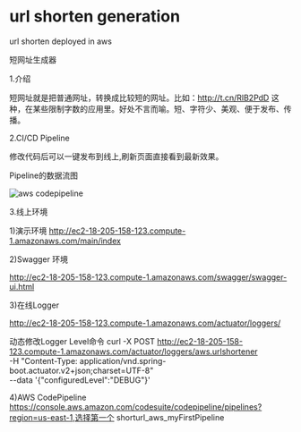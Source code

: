 # url shorten generation
url shorten deployed in aws

短网址生成器

1.介绍

短网址就是把普通网址，转换成比较短的网址。比如：http://t.cn/RlB2PdD 这种，在某些限制字数的应用里。好处不言而喻。短、字符少、美观、便于发布、传播。

2.CI/CD Pipeline

修改代码后可以一键发布到线上,刷新页面直接看到最新效果。

Pipeline的数据流图

 ![aws codepipeline](https://github.com/sunwayjiao/urlshorten/blob/master/Pipeline.png)

3.线上环境

1)演示环境
http://ec2-18-205-158-123.compute-1.amazonaws.com/main/index

2)Swagger 环境

http://ec2-18-205-158-123.compute-1.amazonaws.com/swagger/swagger-ui.html

3)在线Logger

http://ec2-18-205-158-123.compute-1.amazonaws.com/actuator/loggers/

动态修改Logger Level命令
curl -X POST http://ec2-18-205-158-123.compute-1.amazonaws.com/actuator/loggers/aws.urlshortener \
-H "Content-Type: application/vnd.spring-boot.actuator.v2+json;charset=UTF-8" \
--data '{"configuredLevel":"DEBUG"}'

4)AWS CodePipeline
https://console.aws.amazon.com/codesuite/codepipeline/pipelines?region=us-east-1,选择第一个 shorturl_aws_myFirstPipeline


